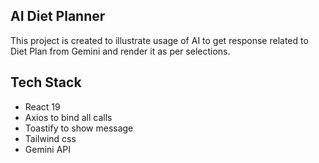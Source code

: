 ## AI Diet Planner

This project is created to illustrate usage of AI to get response related to Diet Plan from Gemini and render it as per selections.

## Tech Stack
- React 19
- Axios to bind all calls
- Toastify to show message
- Tailwind css
- Gemini API 

